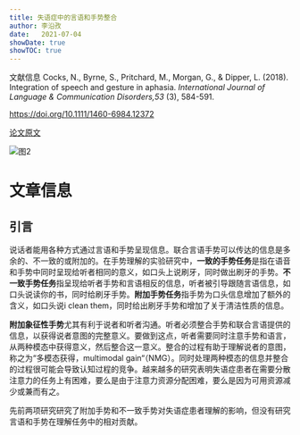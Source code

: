 ```yaml
---
title: 失语症中的言语和手势整合
author: 李沿孜
date:   2021-07-04
showDate: true 
showTOC: true
---
```

文献信息 Cocks, N., Byrne, S., Pritchard, M., Morgan, G., & Dipper, L. (2018). Integration of speech and gesture in aphasia. *International Journal of Language & Communication Disorders,53* (3), 584-591.

https://doi.org/10.1111/1460-6984.12372 

[论文原文](../Source_Files/2021-06-27-LYZ1.pdf)

![图2](../Supporting_Information/2021-06-27-LYZ1-Fig2.png) 

# 文章信息
## 引言

说话者能用各种方式通过言语和手势呈现信息。联合言语手势可以传达的信息是多余的、不一致的或附加的。在手势理解的实验研究中，**一致的手势任务**是指在语音和手势中同时呈现给听者相同的意义，如口头上说刷牙，同时做出刷牙的手势。**不一致手势任务**指呈现给听者手势和言语相反的信息，听者被引导跟随言语信息，如口头说读你的书，同时给刷牙手势。**附加手势任务**指手势为口头信息增加了额外的含义，如口头说i clean them，同时给出刷牙手势和增加了关于清洁性质的信息。

**附加象征性手势**尤其有利于说者和听者沟通。听者必须整合手势和联合言语提供的信息，以获得说者意图的完整意义。要做到这点，听者需要同时注意手势和语言，从两种模态中获得意义，然后整合这一意义。整合的过程有助于理解说者的意图，称之为“多模态获得，multimodal gain“（NMG）。同时处理两种模态的信息并整合的过程很可能会导致认知过程的竞争。越来越多的研究表明失语症患者在需要分散注意力的任务上有困难，要么是由于注意力资源分配困难，要么是因为可用资源减少或兼而有之。

先前两项研究研究了附加手势和不一致手势对失语症患者理解的影响，但没有研究言语和手势在理解任务中的相对贡献。



